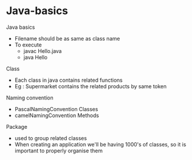 # Java-basics
Java basics

- Filename should be as same as class name 
- To execute 
  - javac Hello.java
  - java Hello 

Class 
- Each class in java contains related functions 
- Eg : Supermarket contains the related products by same token

Naming convention 
- PascalNamingConvention Classes
- camelNamingConvention  Methods

Package 
- used to group related classes 
- When creating an application we'll be having 1000's of classes, so it is important to properly organise them 
